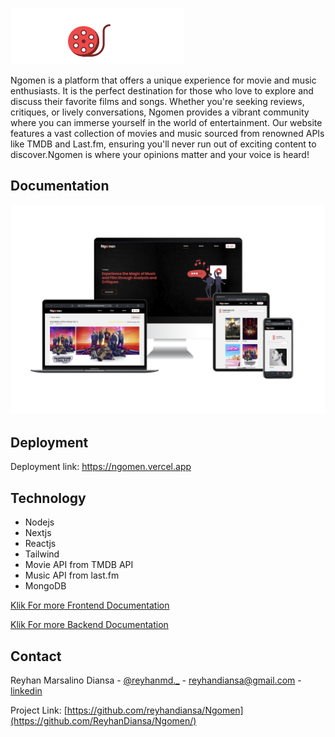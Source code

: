 ![Logo](https://github.com/ReyhanDiansa/Ngomen/blob/main/frontend/public/logo/logo.svg)


Ngomen is a platform that offers a unique experience for movie and music enthusiasts. It is the perfect destination for those who love to explore and discuss their favorite films and songs. Whether you're seeking reviews, critiques, or lively conversations, Ngomen provides a vibrant community where you can immerse yourself in the world of entertainment. Our website features a vast collection of movies and music sourced from renowned APIs like TMDB and Last.fm, ensuring you'll never run out of exciting content to discover.Ngomen is where your opinions matter and your voice is heard!

## Documentation

![App Screenshot](https://github.com/ReyhanDiansa/Ngomen/blob/main/frontend/public/ss_mockup/ss_mockup.png)

## Deployment

Deployment link:
  https://ngomen.vercel.app


## Technology

- Nodejs
- Nextjs
- Reactjs
- Tailwind
- Movie API from TMDB API
- Music API from last.fm
- MongoDB

[Klik For more Frontend Documentation](https://github.com/ReyhanDiansa/Ngomen/tree/main/frontend)

[Klik For more Backend Documentation](https://github.com/ReyhanDiansa/Ngomen/tree/main/backend)

## Contact

Reyhan Marsalino Diansa - [@reyhanmd._](https://instagram.com/reyhanmd._) - reyhandiansa@gmail.com - [linkedin](https://www.linkedin.com/in/reyhan-marsalino-diansa-02052a247/)

Project Link: [https://github.com/reyhandiansa/Ngomen](https://github.com/ReyhanDiansa/Ngomen/)


